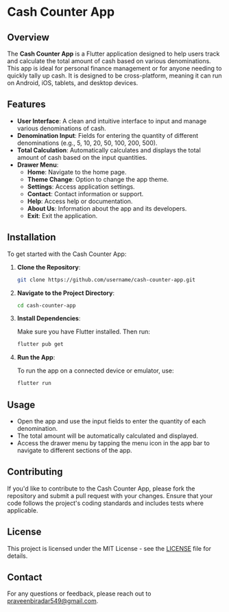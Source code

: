 # Cash Counter App

## Overview

The **Cash Counter App** is a Flutter application designed to help users track and calculate the total amount of cash based on various denominations. This app is ideal for personal finance management or for anyone needing to quickly tally up cash. It is designed to be cross-platform, meaning it can run on Android, iOS, tablets, and desktop devices.

## Features

- **User Interface**: A clean and intuitive interface to input and manage various denominations of cash.
- **Denomination Input**: Fields for entering the quantity of different denominations (e.g., 5, 10, 20, 50, 100, 200, 500).
- **Total Calculation**: Automatically calculates and displays the total amount of cash based on the input quantities.
- **Drawer Menu**:
  - **Home**: Navigate to the home page.
  - **Theme Change**: Option to change the app theme.
  - **Settings**: Access application settings.
  - **Contact**: Contact information or support.
  - **Help**: Access help or documentation.
  - **About Us**: Information about the app and its developers.
  - **Exit**: Exit the application.

## Installation

To get started with the Cash Counter App:

1. **Clone the Repository**:

    ```bash
    git clone https://github.com/username/cash-counter-app.git
    ```

2. **Navigate to the Project Directory**:

    ```bash
    cd cash-counter-app
    ```

3. **Install Dependencies**:

    Make sure you have Flutter installed. Then run:

    ```bash
    flutter pub get
    ```

4. **Run the App**:

    To run the app on a connected device or emulator, use:

    ```bash
    flutter run
    ```

## Usage

- Open the app and use the input fields to enter the quantity of each denomination.
- The total amount will be automatically calculated and displayed.
- Access the drawer menu by tapping the menu icon in the app bar to navigate to different sections of the app.

## Contributing

If you'd like to contribute to the Cash Counter App, please fork the repository and submit a pull request with your changes. Ensure that your code follows the project's coding standards and includes tests where applicable.

## License

This project is licensed under the MIT License - see the [LICENSE](LICENSE) file for details.

## Contact

For any questions or feedback, please reach out to [praveenbiradar549@gmail.com](mailto:praveenbiradar549@gmail.com).

